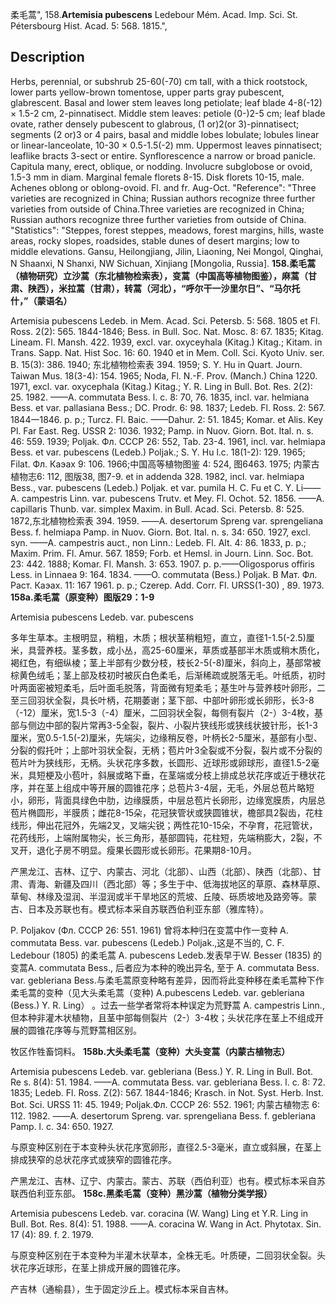 柔毛蒿",
158.**Artemisia pubescens** Ledebour Mém. Acad. Imp. Sci. St. Pétersbourg Hist. Acad. 5: 568. 1815.",

## Description
Herbs, perennial, or subshrub 25-60(-70) cm tall, with a thick rootstock, lower parts yellow-brown tomentose, upper parts gray pubescent, glabrescent. Basal and lower stem leaves long petiolate; leaf blade 4-8(-12) × 1.5-2 cm, 2-pinnatisect. Middle stem leaves: petiole (0-)2-5 cm; leaf blade ovate, rather densely pubescent to glabrous, (1 or)2(or 3)-pinnatisect; segments (2 or)3 or 4 pairs, basal and middle lobes lobulate; lobules linear or linear-lanceolate, 10-30 × 0.5-1.5(-2) mm. Uppermost leaves pinnatisect; leaflike bracts 3-sect or entire. Synflorescence a narrow or broad panicle. Capitula many, erect, oblique, or nodding. Involucre subglobose or ovoid, 1.5-3 mm in diam. Marginal female florets 8-15. Disk florets 10-15, male. Achenes oblong or oblong-ovoid. Fl. and fr. Aug-Oct.
  "Reference": "Three varieties are recognized in China; Russian authors recognize three further varieties from outside of China.Three varieties are recognized in China; Russian authors recognize three further varieties from outside of China.
  "Statistics": "Steppes, forest steppes, meadows, forest margins, hills, waste areas, rocky slopes, roadsides, stable dunes of desert margins; low to middle elevations. Gansu, Heilongjiang, Jilin, Liaoning, Nei Mongol, Qinghai, N Shaanxi, N Shanxi, NW Sichuan, Xinjiang [Mongolia, Russia].
**158.柔毛蒿（植物研究）立沙蒿（东北植物检索表），变蒿（中国高等植物图鉴），麻蒿（甘肃、陕西），米拉蒿（甘肃），转蒿（河北），“呼尔干一沙里尔日”、“马尔托什，”（蒙语名）**

Artemisia pubescens Ledeb. in Mem. Acad. Sci. Petersb. 5: 568. 1805 et Fl. Ross. 2(2): 565. 1844-1846; Bess. in Bull. Soc. Nat. Mosc. 8: 67. 1835; Kitag. Lineam. Fl. Mansh. 422. 1939, excl. var. oxyceyhala (Kitag.) Kitag.; Kitam. in Trans. Sapp. Nat. Hist Soc. 16: 60. 1940 et in Mem. Coll. Sci. Kyoto Univ. ser. B. 15(3): 386. 1940; 东北植物检索表 394. 1959; S. Y. Hu in Quart. Journ. Taiwan Mus. 18(3-4): 154. 1965; Noda, Fl. N.-F. Prov. (Manch.) China 1220. 1971, excl. var. oxycephala (Kitag.) Kitag.; Y. R. Ling in Bull. Bot. Res. 2(2): 25. 1982. ——A. commutata Bess. l. c. 8: 70, 76. 1835, incl. var. helmiana Bess. et var. pallasiana Bess.; DC. Prodr. 6: 98. 1837; Ledeb. Fl. Ross. 2: 567. 1844一1846. p. p.; Turcz. Fl. Baic. ——Dahur. 2: 51. 1845; Komar. et Alis. Key Pl. Far East. Reg. USSR 2: 1036. 1932; Pamp. in Nuov. Giorn. Bot. Ital. n. s. 46: 559. 1939; Poljak. Фл. СССР 26: 552, Tab. 23-4. 1961, incl. var. helmiapa Bess. et var. pubescens (Ledeb.) Poljak.; S. Y. Hu l.c. 18(1-2): 129. 1965; Filat. Фл. Каэах 9: 106. 1966;中国高等植物图鉴 4: 524, 图6463. 1975; 内蒙古植物志6: 112, 图版38, 图7-9. et in addenda 328. 1982, incl. var. helmiapa Bess., var. pubescens (Ledeb.) Poljak. et var. pumila H. C. Fu et C. Y. Li——A. campestris Linn. var. pubescens Trutv. et Mey. Fl. Ochot. 52. 1856. ——A. capillaris Thunb. var. simplex Maxim. in Bull. Acad. Sci. Petersb. 8: 525. 1872,东北植物检索表 394. 1959. ——A. desertorum Spreng var. sprengeliana Bess. f. helmiapa Pamp. in Nuov. Giorn. Bot. Ital. n. s. 34: 650. 1927, excl. syn. ——A. campestris auct., non Linn.: Ledeb. Fl. Alt. 4: 86. 1833, p. p.; Maxim. Prim. Fl. Amur. 567. 1859; Forb. et Hemsl. in Journ. Linn. Soc. Bot. 23: 442. 1888; Komar. Fl. Mansh. 3: 653. 1907. p. p.——Oligosporus offiris Less. in Linnaea 9: 164. 1834. ——O. commutata (Bess.) Poljak. В Мат. Фл. Раст. Каэах. 11: 167 1961. p. p.; Czerep. Add. Corr. Fl. URSS(1-30) , 89. 1973.
**158a.柔毛蒿（原变种）图版29：1-9**

Artemisia pubescens Ledeb. var. pubescens

多年生草本。主根明显，稍粗，木质；根状茎稍粗短，直立，直径1-1.5(-2.5)厘米，具营养枝。茎多数，成小丛，高25-60厘米，草质或基部半木质或稍木质化，褐红色，有细纵棱；茎上半部有少数分枝，枝长2-5(-8)厘米，斜向上，基部常被棕黄色绒毛；茎上部及枝初时被灰白色柔毛，后渐稀疏或脱落无毛。叶纸质，初时叶两面密被短柔毛，后叶面毛脱落，背面微有短柔毛；基生叶与营养枝叶卵形，二至三回羽状全裂，具长叶柄，花期萎谢；茎下部、中部叶卵形或长卵形，长3-8（-12）厘米，宽1.5-3（-4）厘米，二回羽状全裂，每侧有裂片（2-）3-4枚，基部与侧边中部的裂片常再3-5全裂，裂片、小裂片狭线形或狭线状披针形，长1-3厘米，宽0.5-1.5(-2)厘米，先端尖，边缘稍反卷，叶柄长2-5厘米，基部有小型、分裂的假托叶；上部叶羽状全裂，无柄；苞片叶3全裂或不分裂，裂片或不分裂的苞片叶为狭线形，无柄。头状花序多数，长圆形、近球形或卵球形，直径1.5-2毫米，具短梗及小苞叶，斜展或略下垂，在茎端或分枝上排成总状花序或近于穗状花序，并在茎上组成中等开展的圆锥花序；总苞片3-4层，无毛，外层总苞片略短小，卵形，背面具绿色中肋，边缘膜质，中层总苞片长卵形，边缘宽膜质，内层总苞片椭圆形，半膜质；雌花8-15朵，花冠狭管状或狭圆锥状，檐部具2裂齿，花柱线形，伸出花冠外，先端2叉，叉端尖锐；两性花10-15朵，不孕育，花冠管状，花药线形，上端附属物尖，长三角形，基部圆钝，花柱短，先端稍膨大，2裂，不叉开，退化子房不明显。瘦果长圆形或长卵形。花果期8-10月。

产黑龙江、吉林、辽宁、内蒙古、河北（北部）、山西（北部）、陕西（北部）、甘肃、青海、新疆及四川（西北部）等；多生于中、低海拔地区的草原、森林草原、草甸、林缘及湿润、半湿润或半干旱地区的荒坡、丘陵、砾质坡地及路旁等。蒙古、日本及苏联也有。模式标本采自苏联西伯利亚东部（雅库特）。

P. Poljakov (Фл. СССР 26: 551. 1961) 曾将本种归在变蒿中作一变种 A. commutata Bess. var. pubescens (Ledeb.) Poljak.,这是不当的, C. F. Ledebour (1805) 的柔毛蒿 A. pubescens Ledeb.发表早于W. Besser (1835) 的变蒿A. commutata Bess., 后者应为本种的晚出异名, 至于 A. commutata Bess. var. gebleriana Bess.与柔毛蒿原变种略有差异，因而将此变种移在柔毛蒿种下作柔毛蒿的变种（见大头柔毛蒿（变种) A.pubescens Ledeb. var. gebleriana (Bess.) Y. R. Ling） 。过去一些学者常将本种误定为荒野蒿 A. campestris Linn., 但本种非灌木状植物，且茎中部每侧裂片（2-）3-4枚；头状花序在茎上不组成开展的圆锥花序等与荒野蒿相区别。

牧区作牲畜饲料。
**158b.大头柔毛蒿（变种）大头变蒿（内蒙古植物志）**

Artemisia pubescens Ledeb. var. gebleriana (Bess.) Y. R. Ling in Bull. Bot. Re s. 8(4): 51. 1984. ——A. commutata Bess. var. gebleriana Bess. l. c. 8: 72. 1835; Ledeb. Fl. Ross. Z(2): 567. 1844-1846; Krasch. in Not. Syst. Herb. Inst. Bot. Sci. URSS 11: 45. 1949; Poljak.Фл. СССР 26: 552. 1961; 内蒙古植物志 6: 112. 1982. ——A. desertorum Spreng. var. sprengeliana Bess. f. gebleriana Pamp. l. c. 34: 650. 1927.

与原变种区别在于本变种头状花序宽卵形，直径2.5-3毫米，直立或斜展，在茎上排成狭窄的总状花序式或狭窄的圆锥花序。

产黑龙江、吉林、辽宁、内蒙古。蒙古、苏联（西伯利亚）也有。模式标本采自苏联西伯利亚东部。
**158c.黑柔毛蒿（变种）黑沙蒿（植物分类学报）**

Artemisia pubescens Ledeb. var. coracina (W. Wang) Ling et Y.R. Ling in Bull. Bot. Res. 8(4): 51. 1988. ——A. coracina W. Wang in Act. Phytotax. Sin. 17 (4): 89. f. 2. 1979.

与原变种区别在于本变种为半灌木状草本，全株无毛。叶质硬，二回羽状全裂。头状花序近球形，在茎上排成开展的圆锥花序。

产吉林（通榆县），生于固定沙丘上。模式标本采自吉林。

